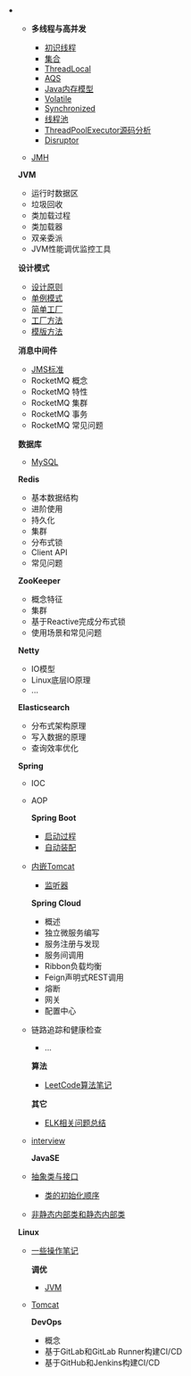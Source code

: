 * * **多线程与高并发**
  
    * [初识线程](./docs/juc/thread.md)
    * [集合](./docs/juc/collection.md)
    * [ThreadLocal](./docs/juc/thread-local.md)
    * [AQS](./docs/juc/abstract-queued-synchronizer.md)
    * [Java内存模型](./docs/juc/book-3.md)
    * [Volatile](./docs/juc/volatile.md)
    * [Synchronized](./docs/juc/synchronized.md)
    * [线程池](./docs/juc/thread-pool.md)
    * [ThreadPoolExecutor源码分析](./docs/juc/thread-pool-executor.md)
    * [Disruptor](./docs/juc/disruptor.md)
  * [JMH](./docs/juc/jmh.md)
  
  **JVM**
  
    * 运行时数据区
    * 垃圾回收
    * 类加载过程
    * 类加载器
    * 双亲委派
  * JVM性能调优监控工具
  
  **设计模式**
  
    * [设计原则](./docs/design-pattern/principle.md)
    * [单例模式](./docs/design-pattern/singleton.md)
    * [简单工厂](./docs/design-pattern/simple-factory.md)
    * [工厂方法](./docs/design-pattern/factory-method.md)
  * [模版方法](./docs/design-pattern/template-method.md)
  
  **消息中间件**
  
    * [JMS标准](./docs/mq/jms.md)
    * RocketMQ 概念
    * RocketMQ 特性
    * RocketMQ 集群
    * RocketMQ 事务
  * RocketMQ 常见问题
  
  **数据库**
  
  * [MySQL](./docs/mysql/MySQL.md)
  
  **Redis**
  
    * 基本数据结构
    * 进阶使用
    * 持久化
    * 集群
    * 分布式锁
    * Client API
  * 常见问题
  
  **ZooKeeper**
  
    * 概念特征
    * 集群
    * 基于Reactive完成分布式锁
  * 使用场景和常见问题
  
  **Netty**
  
    * IO模型
    * Linux底层IO原理
  * ...
  
  **Elasticsearch**
  
    * 分布式架构原理
    * 写入数据的原理
  * 查询效率优化
  
  **Spring**
  
    * IOC
  * AOP
  
    **Spring Boot**
  
    * [启动过程](./docs/springboot/springboot-start-process.md)
    * [自动装配](./docs/springboot/springboot-autowired.md)
  * [内嵌Tomcat](./docs/springboot/springboot-tomcat.md)
    * [监听器](./docs/springboot/springboot-listener.md)

    **Spring Cloud**
  
    * 概述
    * 独立微服务编写
    * 服务注册与发现
    * 服务间调用
    * Ribbon负载均衡
    * Feign声明式REST调用
    * 熔断
    * 网关
    * 配置中心
  * 链路追踪和健康检查
    * ...

    **算法**

    * [LeetCode算法笔记](./docs/algorithm/leetcode-solution.md)

    **其它**

    * [ELK相关问题总结](./docs/architecture/elk.md)
  * [interview](./docs/interview/interview.md)
  
    **JavaSE**
  
  * [抽象类与接口](./docs/javase/abstract-class-and-interface.md)
    * [类的初始化顺序](./docs/javase/class-initialization-order.md)
  * [非静态内部类和静态内部类](./docs/javase/static-inner-class.md)
  
  **Linux**
  
  * [一些操作笔记](./docs/linux/some-operations.md)
  
    **调优**

    * [JVM](./docs/tuning/jvm.md)
  * [Tomcat](./docs/tuning/tomcat.md)
  
    **DevOps**
  
    * 概念
    * 基于GitLab和GitLab Runner构建CI/CD
    * 基于GitHub和Jenkins构建CI/CD
  
    